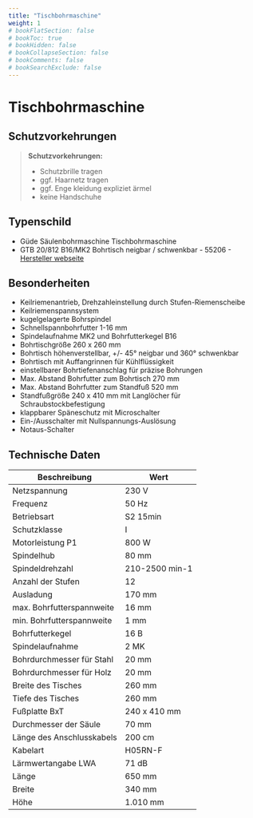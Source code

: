 ```yaml
---
title: "Tischbohrmaschine"
weight: 1
# bookFlatSection: false
# bookToc: true
# bookHidden: false
# bookCollapseSection: false
# bookComments: false
# bookSearchExclude: false
---
```

# Tischbohrmaschine

## Schutzvorkehrungen

> **Schutzvorkehrungen:**
>
> - Schutzbrille tragen
> - ggf. Haarnetz tragen
> - ggf. Enge kleidung expliziet ärmel
> - keine Handschuhe

## Typenschild

- Güde Säulenbohrmaschine Tischbohrmaschine
- GTB 20/812 B16/MK2 Bohrtisch neigbar / schwenkbar - 55206
-[Hersteller webseite](https://www.guede.com/tw.php?b=Tischbohrmaschine-GTB-20-812&a=55206)

## Besonderheiten

- Keilriemenantrieb, Drehzahleinstellung durch Stufen-Riemenscheibe
- Keilriemenspannsystem
- kugelgelagerte Bohrspindel
- Schnellspannbohrfutter 1-16 mm
- Spindelaufnahme MK2 und Bohrfutterkegel B16
- Bohrtischgröße 260 x 260 mm
- Bohrtisch höhenverstellbar, +/- 45° neigbar und 360° schwenkbar
- Bohrtisch mit Auffangrinnen für Kühlflüssigkeit
- einstellbarer Bohrtiefenanschlag für präzise Bohrungen
- Max. Abstand Bohrfutter zum Bohrtisch 270 mm
- Max. Abstand Bohrfutter zum Standfuß 520 mm
- Standfußgröße 240 x 410 mm mit Langlöcher für Schraubstockbefestigung
- klappbarer Späneschutz mit Microschalter
- Ein-/Ausschalter mit Nullspannungs-Auslösung
- Notaus-Schalter

## Technische Daten

| Beschreibung | Wert |
|--|--|
| Netzspannung | 230 V |
| Frequenz | 50 Hz |
| Betriebsart | S2 15min |
| Schutzklasse | I |
| Motorleistung P1 | 800 W |
| Spindelhub | 80 mm |
| Spindeldrehzahl | 210-2500 min-1 |
| Anzahl der Stufen | 12 |
| Ausladung | 170 mm |
| max. Bohrfutterspannweite | 16 mm |
| min. Bohrfutterspannweite | 1 mm |
| Bohrfutterkegel | 16 B |
| Spindelaufnahme | 2 MK |
| Bohrdurchmesser für Stahl | 20 mm |
| Bohrdurchmesser für Holz | 20 mm |
| Breite des Tisches | 260 mm |
| Tiefe des Tisches | 260 mm |
| Fußplatte BxT | 240 x 410 mm |
| Durchmesser der Säule | 70 mm |
| Länge des Anschlusskabels | 200 cm |
| Kabelart | H05RN-F |
| Lärmwertangabe LWA | 71 dB |
| Länge | 650 mm |
| Breite | 340 mm |
| Höhe | 1.010 mm |

